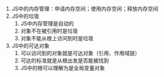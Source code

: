 1. JS中的内存管理：申请内存空间；使用内存空间；释放内存空间
2. JS中的垃圾
   1. JS中内存管理是自动的
   2. 对象不在被引用时是垃圾
   3. 对象不能从根上访问到时是垃圾
3. JS中的可达对象
   1. 可以访问到的对象就是可达对象（引用、作用域链）
   2. 可达的标准就是从根出发是否能被找到
   3. JS中的根可以理解为是全局变量对象

